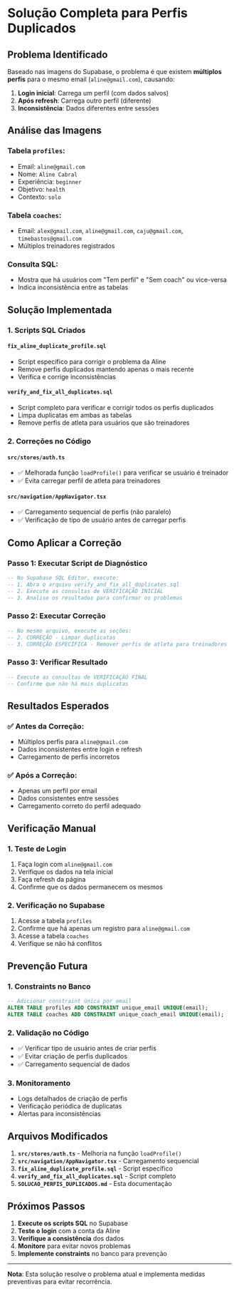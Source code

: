 # Solução Completa para Perfis Duplicados

## Problema Identificado

Baseado nas imagens do Supabase, o problema é que existem **múltiplos perfis** para o mesmo email (`aline@gmail.com`), causando:

1. **Login inicial**: Carrega um perfil (com dados salvos)
2. **Após refresh**: Carrega outro perfil (diferente)
3. **Inconsistência**: Dados diferentes entre sessões

## Análise das Imagens

### Tabela `profiles`:
- Email: `aline@gmail.com`
- Nome: `Aline Cabral`
- Experiência: `beginner`
- Objetivo: `health`
- Contexto: `solo`

### Tabela `coaches`:
- Email: `alex@gmail.com`, `aline@gmail.com`, `caju@gmail.com`, `timebastos@gmail.com`
- Múltiplos treinadores registrados

### Consulta SQL:
- Mostra que há usuários com "Tem perfil" e "Sem coach" ou vice-versa
- Indica inconsistência entre as tabelas

## Solução Implementada

### 1. **Scripts SQL Criados**

#### `fix_aline_duplicate_profile.sql`
- Script específico para corrigir o problema da Aline
- Remove perfis duplicados mantendo apenas o mais recente
- Verifica e corrige inconsistências

#### `verify_and_fix_all_duplicates.sql`
- Script completo para verificar e corrigir todos os perfis duplicados
- Limpa duplicatas em ambas as tabelas
- Remove perfis de atleta para usuários que são treinadores

### 2. **Correções no Código**

#### `src/stores/auth.ts`
- ✅ Melhorada função `loadProfile()` para verificar se usuário é treinador
- ✅ Evita carregar perfil de atleta para treinadores

#### `src/navigation/AppNavigator.tsx`
- ✅ Carregamento sequencial de perfis (não paralelo)
- ✅ Verificação de tipo de usuário antes de carregar perfis

## Como Aplicar a Correção

### Passo 1: Executar Script de Diagnóstico
```sql
-- No Supabase SQL Editor, execute:
-- 1. Abra o arquivo verify_and_fix_all_duplicates.sql
-- 2. Execute as consultas de VERIFICAÇÃO INICIAL
-- 3. Analise os resultados para confirmar os problemas
```

### Passo 2: Executar Correção
```sql
-- No mesmo arquivo, execute as seções:
-- 2. CORREÇÃO - Limpar duplicatas
-- 3. CORREÇÃO ESPECÍFICA - Remover perfis de atleta para treinadores
```

### Passo 3: Verificar Resultado
```sql
-- Execute as consultas de VERIFICAÇÃO FINAL
-- Confirme que não há mais duplicatas
```

## Resultados Esperados

### ✅ **Antes da Correção:**
- Múltiplos perfis para `aline@gmail.com`
- Dados inconsistentes entre login e refresh
- Carregamento de perfis incorretos

### ✅ **Após a Correção:**
- Apenas um perfil por email
- Dados consistentes entre sessões
- Carregamento correto do perfil adequado

## Verificação Manual

### 1. **Teste de Login**
1. Faça login com `aline@gmail.com`
2. Verifique os dados na tela inicial
3. Faça refresh da página
4. Confirme que os dados permanecem os mesmos

### 2. **Verificação no Supabase**
1. Acesse a tabela `profiles`
2. Confirme que há apenas um registro para `aline@gmail.com`
3. Acesse a tabela `coaches`
4. Verifique se não há conflitos

## Prevenção Futura

### 1. **Constraints no Banco**
```sql
-- Adicionar constraint única por email
ALTER TABLE profiles ADD CONSTRAINT unique_email UNIQUE(email);
ALTER TABLE coaches ADD CONSTRAINT unique_coach_email UNIQUE(email);
```

### 2. **Validação no Código**
- ✅ Verificar tipo de usuário antes de criar perfis
- ✅ Evitar criação de perfis duplicados
- ✅ Carregamento sequencial de dados

### 3. **Monitoramento**
- Logs detalhados de criação de perfis
- Verificação periódica de duplicatas
- Alertas para inconsistências

## Arquivos Modificados

1. **`src/stores/auth.ts`** - Melhoria na função `loadProfile()`
2. **`src/navigation/AppNavigator.tsx`** - Carregamento sequencial
3. **`fix_aline_duplicate_profile.sql`** - Script específico
4. **`verify_and_fix_all_duplicates.sql`** - Script completo
5. **`SOLUCAO_PERFIS_DUPLICADOS.md`** - Esta documentação

## Próximos Passos

1. **Execute os scripts SQL** no Supabase
2. **Teste o login** com a conta da Aline
3. **Verifique a consistência** dos dados
4. **Monitore** para evitar novos problemas
5. **Implemente constraints** no banco para prevenção

---

**Nota**: Esta solução resolve o problema atual e implementa medidas preventivas para evitar recorrência.
